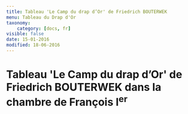 ```yaml
---
title: Tableau 'Le Camp du drap d’Or' de Friedrich BOUTERWEK
menu: Tableau du Drap d'Or
taxonomy:
    category: [docs, fr]
visible: false
date: 15-01-2016
modified: 18-06-2016
---
```


# Tableau 'Le Camp du drap d’Or' de Friedrich BOUTERWEK dans la chambre de François I<sup>er</sup>